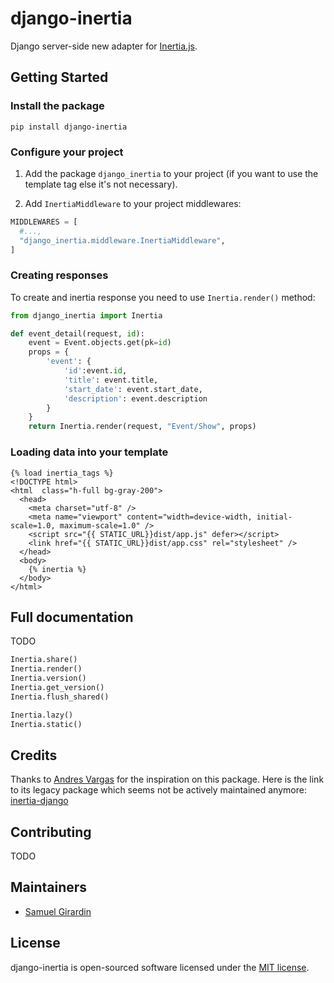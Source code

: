 # django-inertia

Django server-side new adapter for [Inertia.js](https://inertiajs.com).


## Getting Started

### Install the package

```
pip install django-inertia
```

### Configure your project

1. Add the package `django_inertia` to your project (if you want to use the template tag else
it's not necessary).

2. Add `InertiaMiddleware` to your project middlewares:

```python
MIDDLEWARES = [
  #...,
  "django_inertia.middleware.InertiaMiddleware",
]
```

### Creating responses

To create and inertia response you need to use `Inertia.render()` method:

```python
from django_inertia import Inertia

def event_detail(request, id):
    event = Event.objects.get(pk=id)
    props = {
        'event': {
            'id':event.id,
            'title': event.title,
            'start_date': event.start_date,
            'description': event.description
        }
    }
    return Inertia.render(request, "Event/Show", props)
```

### Loading data into your template

```html+django
{% load inertia_tags %}
<!DOCTYPE html>
<html  class="h-full bg-gray-200">
  <head>
    <meta charset="utf-8" />
    <meta name="viewport" content="width=device-width, initial-scale=1.0, maximum-scale=1.0" />
    <script src="{{ STATIC_URL}}dist/app.js" defer></script>
    <link href="{{ STATIC_URL}}dist/app.css" rel="stylesheet" />
  </head>
  <body>
    {% inertia %}
  </body>
</html>
```

## Full documentation

TODO

```python
Inertia.share()
Inertia.render()
Inertia.version()
Inertia.get_version()
Inertia.flush_shared()

Inertia.lazy()
Inertia.static()
```

## Credits

Thanks to [Andres Vargas](https://github.com/zodman) for the inspiration on this package. Here is
the link to its legacy package which seems not be actively maintained anymore:
[inertia-django](https://github.com/zodman/inertia-django)

## Contributing

<!-- Please read the [Contributing Documentation](CONTRIBUTING.md) here. -->
TODO

## Maintainers

- [Samuel Girardin](https://www.github.com/girardinsamuel)

## License

django-inertia is open-sourced software licensed under the [MIT license](LICENSE).
